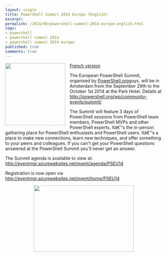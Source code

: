 ```yaml
---
layout: single
title: PowerShell Summit 2014 Europe (English)
excerpt: 
permalink: /2014/08/powershell-summit-2014-europe-english.html
tags: 
- powershell
- powershell summit 2014
- powershell summit 2014 europe
published: true
comments: true
---
```


 
 <a href="{{ site.url }}/images/2014/20140812_PowerShell_Summit_2014_Europe_(English)/2014-03-11%252B6-43-32%252BPM__205120932__-298x308.jpg" imageanchor="1" style="clear: left; float: left; margin-bottom: 1em; margin-right: 1em;"><img border="0" src="{{ site.url }}/images/2014/20140812_PowerShell_Summit_2014_Europe_(English)/2014-03-11%252B6-43-32%252BPM__205120932__-298x308.jpg" height="200" width="193" /></a>
<a href="{{ site.url }}/2014/08/powershell-summit-2014-europe.html" target="_blank">French version</a>

The European PowerShell Summit, organised by <a href="http://powershell.org/">PowerShell.org</a>guys, will be in Amsterdam from the September 29th to the October 1st 2014 at the Park Hotel. Details at <a href="http://powershell.org/wp/community-events/summit/">http://powershell.org/wp/community-events/summit/</a>

The Summit will feature 3 days of PowerShell sessions from PowerShell team members, PowerShell MVPs and other PowerShell experts. Itâ€™s the in-person gathering place for PowerShell enthusiasts and PowerShell users. Itâ€™s a place to make new connections, learn new techniques, and offer something to your peers and colleagues. If you can't get your PowerShell questions answered at the PowerShell Summit you'll never get an answer.



The Summit agenda is available to view at: <a href="http://eventmgr.azurewebsites.net/event/agenda/PSEU14">http://eventmgr.azurewebsites.net/event/agenda/PSEU14</a>

Registration is now open via <a href="http://eventmgr.azurewebsites.net/event/home/PSEU14">http://eventmgr.azurewebsites.net/event/home/PSEU14</a>
<div>
</div><div class="separator" style="clear: both; text-align: center;"><a href="{{ site.url }}/images/2014/20140812_PowerShell_Summit_2014_Europe_(English)/KeizersgrachtReguliersgrachtAmsterdam__572490669__-1600x1066.jpg" imageanchor="1" style="margin-left: 1em; margin-right: 1em;"><img border="0" src="{{ site.url }}/images/2014/20140812_PowerShell_Summit_2014_Europe_(English)/KeizersgrachtReguliersgrachtAmsterdam__572490669__-1600x1066.jpg" height="213" width="320" /></a></div>


